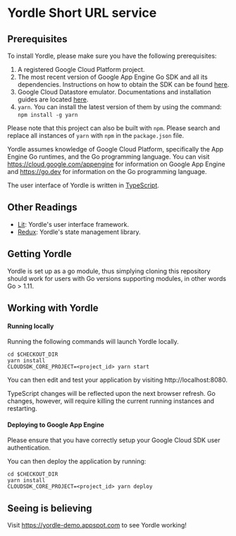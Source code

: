 Yordle Short URL service
========================

Prerequisites
-------------
To install Yordle, please make sure you have the following prerequisites:

1. A registered Google Cloud Platform project.
2. The most recent version of Google App Engine Go SDK and all its
   dependencies. Instructions on how to obtain the SDK can be found
   [here](https://cloud.google.com/appengine/docs/standard/go/download).
3. Google Cloud Datastore emulator. Documentations and installation guides are
   located [here](https://cloud.google.com/datastore/docs/tools/datastore-emulator).
4. `yarn`. You can install the latest version of them by
   using the command: `npm install -g yarn`

Please note that this project can also be built with `npm`. Please search and
replace all instances of `yarn` with `npm` in the `package.json` file.

Yordle assumes knowledge of Google Cloud Platform, specifically the App Engine
Go runtimes, and the Go programming language. You can visit
https://cloud.google.com/appengine for information on Google App Engine and
https://go.dev for information on the Go programming language.

The user interface of Yordle is written in
[TypeScript](https://www.typescriptlang.org/).

Other Readings
--------------
- [Lit](https://lit.dev): Yordle's user interface framework.
- [Redux](https://redux.js.org/): Yordle's state management library.

Getting Yordle
--------------
Yordle is set up as a go module, thus simplying cloning this repository should
work for users with Go versions supporting modules, in other words Go > 1.11.

Working with Yordle
-------------------

#### Running locally
Running the following commands will launch Yordle locally.

    cd $CHECKOUT_DIR
    yarn install
    CLOUDSDK_CORE_PROJECT=<project_id> yarn start

You can then edit and test your application by visiting
http://localhost:8080.

TypeScript changes will be reflected upon the next browser refresh. Go changes,
however, will require killing the current running instances and restarting.

#### Deploying to Google App Engine
Please ensure that you have correctly setup your Google Cloud SDK user
authentication.

You can then deploy the application by running:

    cd $CHECKOUT_DIR
    yarn install
    CLOUDSDK_CORE_PROJECT=<project_id> yarn deploy

Seeing is believing
-------------------
Visit https://yordle-demo.appspot.com to see Yordle working!
